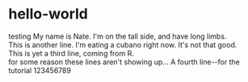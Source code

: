 # hello-world
testing
My name is Nate.  I'm on the tall side, and have long limbs.  
This is another line.  I'm eating a cubano right now.  It's not that good.  
This is yet a third line, coming from R.  
for some reason these lines aren't showing up...
A fourth line--for the tutorial
123456789